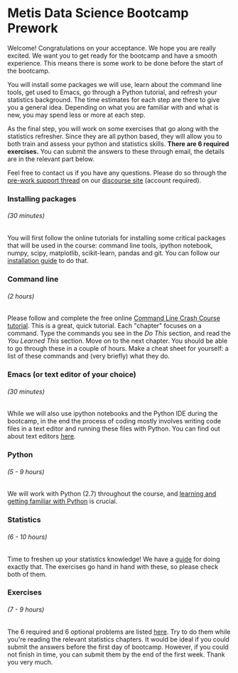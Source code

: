 # Metis Data Science Bootcamp Prework

Welcome! Congratulations on your acceptance. We hope you are really
excited. We want you to get ready for the bootcamp and have a smooth
experience. This means there is some work to be done before the start
of the bootcamp.

You will install some packages we will use, learn about the command
line tools, get used to Emacs, go through a Python tutorial, and
refresh your statistics background. The time estimates for each step
are there to give you a general idea. Depending on what you are
familiar with and what is new, you may spend less or more at each
step.

As the final step, you will work on some exercises that go along with the statistics refresher. Since they are all python based, they will allow you to both train and assess your python and statistics skills. **There are 6 required exercises.** You can submit the answers to these through email, the details are in the relevant part below.

Feel free to contact us if you have any questions. Please do so 
through the [pre-work support thread](http://162.243.206.168/t/prework-megathread)
on our [discourse site](http://162.243.206.168/) (account required).

### Installing packages 
###### (30 minutes)
You will first follow the online tutorials for installing some
critical packages that will be used in the course: command line tools,
ipython notebook, numpy, scipy, matplotlib, scikit-learn, pandas and
git. You can follow our [installation guide](installation.md) to do that.


### Command line
###### (2 hours)
Please follow and complete the free online [Command Line Crash Course
tutorial](http://cli.learncodethehardway.org/book/). This is a great,
quick tutorial. Each "chapter" focuses on a command. Type the commands
you see in the _Do This_ section, and read the _You Learned This_
section. Move on to the next chapter. You should be able to go through
these in a couple of hours. Make a cheat sheet for yourself: a list of
these commands and (very briefly) what they do.


### Emacs (or text editor of your choice)
######  (30 minutes)
While we will also use ipython notebooks and the Python IDE during the
bootcamp, in the end the process of coding mostly involves writing
code files in a text editor and running these files with Python. You
can find out about text editors [here](editors.md).


### Python
######  (5 - 9 hours)
We will work with Python (2.7) throughout the course, and [learning and
getting familiar with Python](python.md) is crucial. 


### Statistics
######  (6 - 10 hours)
Time to freshen up your statistics knowledge! We have a [guide](stats.md)
for doing exactly that. The exercises go hand in hand with these, so please check both of them.


### Exercises 
######  (7 - 9 hours)
The 6 required and 6 optional problems are listed [here](exercises.md). Try to do them while you're reading the relevant statistics chapters. It would be ideal if you could submit the answers before the first day of bootcamp. However, if you could not finish in time, you can submit them by the end of the first week. Thank you very much.
